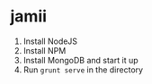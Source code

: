 # jamii

1. Install NodeJS
2. Install NPM
3. Install MongoDB and start it up
4. Run `grunt serve` in the directory
	
	
